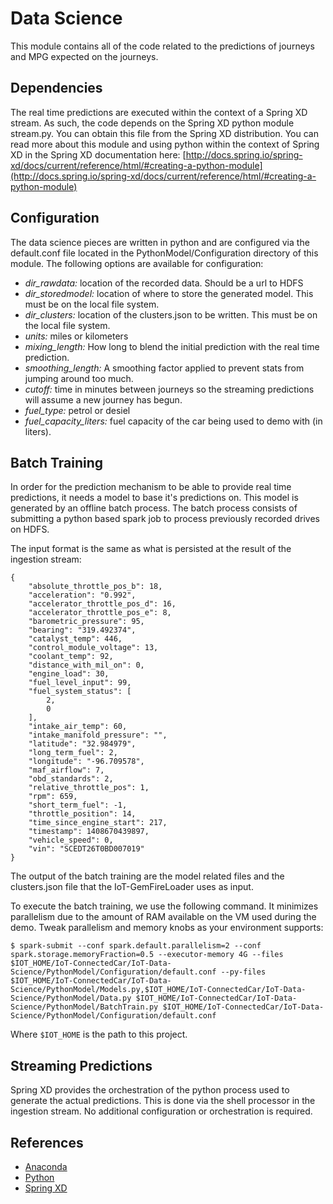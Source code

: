 # Data Science
This module contains all of the code related to the predictions of journeys and MPG 
expected on the journeys.

## Dependencies
The real time predictions are executed within the context of a Spring XD stream.  As such, the code depends on the Spring XD python module stream.py.  You can obtain this file from the Spring XD distribution.  You can read more about this module and using python within the context of Spring XD in the Spring XD documentation here: [http://docs.spring.io/spring-xd/docs/current/reference/html/#creating-a-python-module](http://docs.spring.io/spring-xd/docs/current/reference/html/#creating-a-python-module)

## Configuration
The data science pieces are written in python and are configured via the default.conf file
located in the PythonModel/Configuration directory of this module.  The following options 
are available for configuration:

* *dir_rawdata:* location of the recorded data. Should be a url to HDFS
* *dir_storedmodel:* location of where to store the generated model.  This must be on the
  local file system.
* *dir_clusters:* location of the clusters.json to be written.  This must be on the local
  file system.
* *units:* miles or kilometers
* *mixing_length:* How long to blend the initial prediction with the real time prediction.
* *smoothing_length:* A smoothing factor applied to prevent stats from jumping around too 
  much.
* *cutoff:* time in minutes between journeys so the streaming predictions will assume a 
  new journey has begun.
* *fuel_type:* petrol or desiel
* *fuel_capacity_liters:* fuel capacity of the car being used to demo with (in liters).  

## Batch Training
In order for the prediction mechanism to be able to provide real time predictions, it 
needs a model to base it's predictions on.  This model is generated by an offline batch
process.  The batch process consists of submitting a python based spark job to process 
previously recorded drives on HDFS.

The input format is the same as what is persisted at the result of the ingestion stream:

```
{
    "absolute_throttle_pos_b": 18,
    "acceleration": "0.992",
    "accelerator_throttle_pos_d": 16,
    "accelerator_throttle_pos_e": 8,
    "barometric_pressure": 95,
    "bearing": "319.492374",
    "catalyst_temp": 446,
    "control_module_voltage": 13,
    "coolant_temp": 92,
    "distance_with_mil_on": 0,
    "engine_load": 30,
    "fuel_level_input": 99,
    "fuel_system_status": [
        2,
        0
    ],
    "intake_air_temp": 60,
    "intake_manifold_pressure": "",
    "latitude": "32.984979",
    "long_term_fuel": 2,
    "longitude": "-96.709578",
    "maf_airflow": 7,
    "obd_standards": 2,
    "relative_throttle_pos": 1,
    "rpm": 659,
    "short_term_fuel": -1,
    "throttle_position": 14,
    "time_since_engine_start": 217,
    "timestamp": 1408670439897,
    "vehicle_speed": 0,
    "vin": "SCEDT26T0BD007019"
}
```

The output of the batch training are the model related files and the clusters.json file 
that the IoT-GemFireLoader uses as input.

To execute the batch training, we use the following command.  It minimizes parallelism due
to the amount of RAM available on the VM used during the demo.  Tweak parallelism and 
memory knobs as your environment supports:

```
$ spark-submit --conf spark.default.parallelism=2 --conf spark.storage.memoryFraction=0.5 --executor-memory 4G --files $IOT_HOME/IoT-ConnectedCar/IoT-Data-Science/PythonModel/Configuration/default.conf --py-files $IOT_HOME/IoT-ConnectedCar/IoT-Data-Science/PythonModel/Models.py,$IOT_HOME/IoT-ConnectedCar/IoT-Data-Science/PythonModel/Data.py $IOT_HOME/IoT-ConnectedCar/IoT-Data-Science/PythonModel/BatchTrain.py $IOT_HOME/IoT-ConnectedCar/IoT-Data-Science/PythonModel/Configuration/default.conf
```

Where `$IOT_HOME` is the path to this project.

## Streaming Predictions
Spring XD provides the orchestration of the python process used to generate the actual
predictions.  This is done via the shell processor in the ingestion stream.  No additional
configuration or orchestration is required.

## References
* [Anaconda](https://store.continuum.io/cshop/anaconda/)
* [Python](https://www.python.org/)
* [Spring XD](https://spring.io/projects/spring-xd)

